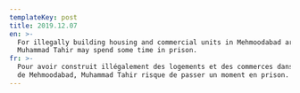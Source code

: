 ```yaml
---
templateKey: post
title: 2019.12.07
en: >-
  For illegally building housing and commercial units in Mehmoodabad area,
  Muhammad Tahir may spend some time in prison.
fr: >-
  Pour avoir construit illégalement des logements et des commerces dans la zone
  de Mehmoodabad, Muhammad Tahir risque de passer un moment en prison.
---
```



